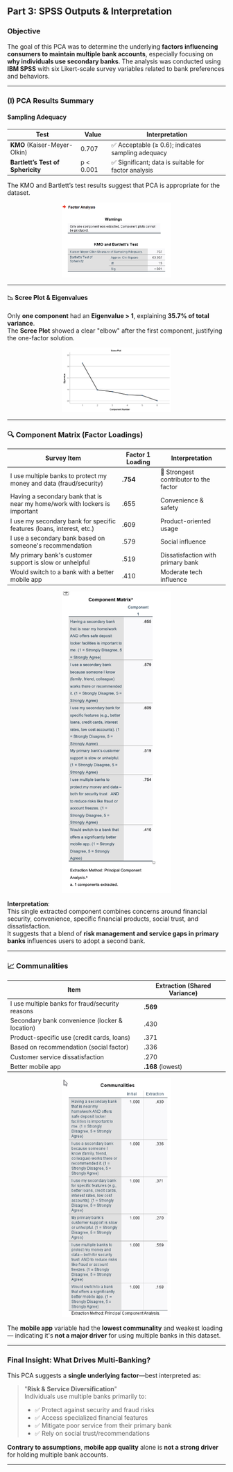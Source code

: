 ## Part 3: SPSS Outputs & Interpretation

### Objective

The goal of this PCA was to determine the underlying **factors influencing consumers to maintain multiple bank accounts**, especially focusing on **why individuals use secondary banks**. The analysis was conducted using **IBM SPSS** with six Likert-scale survey variables related to bank preferences and behaviors.

---

### (I) PCA Results Summary

####  Sampling Adequacy

| Test | Value | Interpretation |
|------|--------|----------------|
| **KMO** (Kaiser-Meyer-Olkin) | 0.707 | ✅ Acceptable (≥ 0.6); indicates sampling adequacy |
| **Bartlett’s Test of Sphericity** | p < 0.001 | ✅ Significant; data is suitable for factor analysis |

The KMO and Bartlett’s test results suggest that PCA is appropriate for the dataset.
<div align="center">
  <img src="images/pca1.png" width="50%">
</div>

---

#### 📉 Scree Plot & Eigenvalues

Only **one component** had an **Eigenvalue > 1**, explaining **35.7% of total variance**.  
The **Scree Plot** showed a clear "elbow" after the first component, justifying the one-factor solution.
<div align="center">
  <img src="images/pca4.png" width="50%">
</div>

---

### 🔍 Component Matrix (Factor Loadings)

| Survey Item | Factor 1 Loading | Interpretation |
|-------------|------------------|----------------|
| I use multiple banks to protect my money and data (fraud/security) | **.754** | 🔑 Strongest contributor to the factor |
| Having a secondary bank that is near my home/work with lockers is important | .655 | Convenience & safety |
| I use my secondary bank for specific features (loans, interest, etc.) | .609 | Product-oriented usage |
| I use a secondary bank based on someone's recommendation | .579 | Social influence |
| My primary bank's customer support is slow or unhelpful | .519 | Dissatisfaction with primary bank |
| Would switch to a bank with a better mobile app | .410 | Moderate tech influence |

<div align="center">
  <img src="images/pca5.png" width="50%">
</div>

**Interpretation**:  
This single extracted component combines concerns around financial security, convenience, specific financial products, social trust, and dissatisfaction.  
It suggests that a blend of **risk management and service gaps in primary banks** influences users to adopt a second bank.

---

### 📈 Communalities

| Item | Extraction (Shared Variance) |
|------|------------------------------|
| I use multiple banks for fraud/security reasons | **.569** |
| Secondary bank convenience (locker & location) | .430 |
| Product-specific use (credit cards, loans) | .371 |
| Based on recommendation (social factor) | .336 |
| Customer service dissatisfaction | .270 |
| Better mobile app | **.168** (lowest) |

<div align="center">
  <img src="images/pca3.png" width="50%">
</div>

The **mobile app** variable had the **lowest communality** and weakest loading — indicating it's **not a major driver** for using multiple banks in this dataset.

---

### Final Insight: What Drives Multi-Banking?

This PCA suggests a **single underlying factor**—best interpreted as:

> "**Risk & Service Diversification**"  
> Individuals use multiple banks primarily to:
> - ✅ Protect against security and fraud risks  
> - ✅ Access specialized financial features  
> - ✅ Mitigate poor service from their primary bank  
> - ✅ Rely on social trust/recommendations

 **Contrary to assumptions**, **mobile app quality** alone is **not a strong driver** for holding multiple bank accounts.

---



